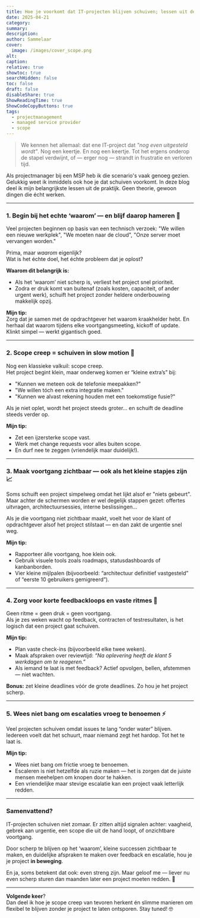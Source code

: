 ```yaml
---
title: Hoe je voorkomt dat IT-projecten blijven schuiven; lessen uit de praktijk ⏳🚀
date: 2025-04-21
category:
summary:
description: 
author: Sammelaar
cover:
  image: /images/cover_scope.png
alt:
caption:
relative: true
showtoc: true
searchHidden: false
toc: false
draft: false
disableShare: true
ShowReadingTime: true
ShowCodeCopyButtons: true
tags:
  - projectmanagement
  - managed service provider
  - scope
---
```

> We kennen het allemaal: dat ene IT-project dat *"nog even uitgesteld wordt"*.  Nog een keertje. En nog een keertje. Tot het ergens onderop de stapel verdwijnt, of — erger nog — strandt in frustratie en verloren tijd.  

Als projectmanager bij een MSP heb ik die scenario's vaak genoeg gezien. Gelukkig weet ik inmiddels ook hoe je dat schuiven voorkomt. In deze blog deel ik mijn belangrijkste lessen uit de praktijk. Geen theorie, gewoon dingen die écht werken.  

---
### 1. Begin bij het echte ‘waarom’ — en blijf daarop hameren 🎯
Veel projecten beginnen op basis van een technisch verzoek: "We willen een nieuwe werkplek", "We moeten naar de cloud", "Onze server moet vervangen worden."  

Prima, maar *waarom* eigenlijk?  
Wat is het échte doel, het échte probleem dat je oplost?

**Waarom dit belangrijk is:**  
- Als het ‘waarom’ niet scherp is, verliest het project snel prioriteit.  
- Zodra er druk komt van buitenaf (zoals kosten, capaciteit, of ander urgent werk), schuift het project zonder heldere onderbouwing makkelijk opzij.  

**Mijn tip:**  
Zorg dat je samen met de opdrachtgever het waarom kraakhelder hebt. En herhaal dat waarom tijdens elke voortgangsmeeting, kickoff of update. Klinkt simpel — werkt gigantisch goed.

---
### 2. Scope creep = schuiven in slow motion 🚦
Nog een klassieke valkuil: scope creep.  
Het project begint klein, maar onderweg komen er “kleine extra’s” bij:
- "Kunnen we meteen ook de telefonie meepakken?"
- "We willen tóch een extra integratie maken."
- "Kunnen we alvast rekening houden met een toekomstige fusie?"

Als je niet oplet, wordt het project steeds groter... en schuift de deadline steeds verder op.

**Mijn tip:**  
- Zet een ijzersterke scope vast.  
- Werk met change requests voor alles buiten scope.  
- En durf nee te zeggen (vriendelijk maar duidelijk!).

---

### 3. Maak voortgang zichtbaar — ook als het kleine stapjes zijn 📈
Soms schuift een project simpelweg omdat het lijkt alsof er "niets gebeurt".  
Maar achter de schermen worden er wel degelijk stappen gezet: offertes uitvragen, architectuursessies, interne beslissingen...  

Als je die voortgang niet zichtbaar maakt, voelt het voor de klant of opdrachtgever alsof het project stilstaat — en dan zakt de urgentie snel weg.

**Mijn tip:**  
- Rapporteer álle voortgang, hoe klein ook.  
- Gebruik visuele tools zoals roadmaps, statusdashboards of kanbanborden.  
- Vier kleine mijlpalen (bijvoorbeeld: “architectuur definitief vastgesteld” of “eerste 10 gebruikers gemigreerd”).

---

### 4. Zorg voor korte feedbackloops en vaste ritmes 🔄
Geen ritme = geen druk = geen voortgang.  
Als je zes weken wacht op feedback, contracten of testresultaten, is het logisch dat een project gaat schuiven.

**Mijn tip:**  
- Plan vaste check-ins (bijvoorbeeld elke twee weken).  
- Maak afspraken over reviewtijd: *“Na oplevering heeft de klant 5 werkdagen om te reageren.”*  
- Als iemand te laat is met feedback? Actief opvolgen, bellen, afstemmen — niet wachten.  

**Bonus:** zet kleine deadlines vóór de grote deadlines. Zo hou je het project scherp.

---
### 5. Wees niet bang om escalaties vroeg te benoemen ⚡
Veel projecten schuiven omdat issues te lang “onder water” blijven. Iedereen voelt dat het schuurt, maar niemand zegt het hardop. Tot het te laat is.

**Mijn tip:**  
- Wees niet bang om frictie vroeg te benoemen.  
- Escaleren is niet hetzelfde als ruzie maken — het is zorgen dat de juiste mensen meehelpen om knopen door te hakken.  
- Een vriendelijke maar stevige escalatie kan een project vaak letterlijk redden.

---

### Samenvattend?  
IT-projecten schuiven niet zomaar. Er zitten altijd signalen achter: vaagheid, gebrek aan urgentie, een scope die uit de hand loopt, of onzichtbare voortgang.  

Door scherp te blijven op het ‘waarom’, kleine successen zichtbaar te maken, en duidelijke afspraken te maken over feedback en escalatie, hou je je project **in beweging**.  

En ja, soms betekent dat ook: even streng zijn. Maar geloof me — liever nu even scherp sturen dan maanden later een project moeten redden. 🚀

---
**Volgende keer**?  
Dan deel ik hoe je scope creep van tevoren herkent én slimme manieren om flexibel te blijven zonder je project te laten ontsporen. Stay tuned! 🤓